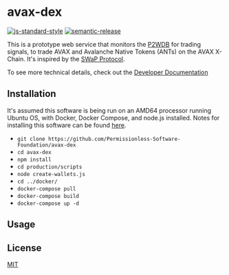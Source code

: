 # avax-dex

[![js-standard-style](https://img.shields.io/badge/code%20style-standard-brightgreen.svg)](http://standardjs.com) [![semantic-release](https://img.shields.io/badge/%20%20%F0%9F%93%A6%F0%9F%9A%80-semantic--release-e10079.svg)](https://github.com/semantic-release/semantic-release)

This is a prototype web service that monitors the [P2WDB](https://github.com/Permissionless-Software-Foundation/ipfs-p2wdb-service) for trading signals, to trade AVAX and Avalanche Native Tokens (ANTs) on the AVAX X-Chain. It's inspired by the [SWaP Protocol](https://github.com/vinarmani/swap-protocol/blob/master/swap-protocol-spec.md).

To see more technical details, check out the [Developer Documentation](./dev-docs)

## Installation

It's assumed this software is being run on an AMD64 processor running Ubuntu OS, with Docker, Docker Compose, and node.js installed. Notes for installing this software can be found [here](https://christroutner.github.io/trouts-blog/docs/dev-ops/overview).

- `git clone https://github.com/Permissionless-Software-Foundation/avax-dex`
- `cd avax-dex`
- `npm install`
- `cd production/scripts`
- `node create-wallets.js`
- `cd ../docker/`
- `docker-compose pull`
- `docker-compose build`
- `docker-compose up -d`

## Usage


## License

[MIT](./LICENSE.md)
